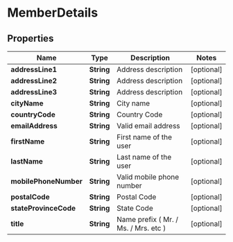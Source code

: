 
# MemberDetails

## Properties
Name | Type | Description | Notes
------------ | ------------- | ------------- | -------------
**addressLine1** | **String** | Address description |  [optional]
**addressLine2** | **String** | Address description |  [optional]
**addressLine3** | **String** | Address description |  [optional]
**cityName** | **String** | City name |  [optional]
**countryCode** | **String** | Country Code |  [optional]
**emailAddress** | **String** | Valid email address |  [optional]
**firstName** | **String** | First name of the user |  [optional]
**lastName** | **String** | Last name of the user |  [optional]
**mobilePhoneNumber** | **String** | Valid mobile phone number |  [optional]
**postalCode** | **String** | Postal Code |  [optional]
**stateProvinceCode** | **String** | State Code |  [optional]
**title** | **String** | Name prefix ( Mr. / Ms. / Mrs. etc ) |  [optional]



